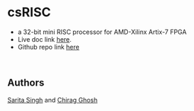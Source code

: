 # csRISC
- a 32-bit mini RISC processor for AMD-Xilinx Artix-7 FPGA
- Live doc link [here](https://docs.google.com/document/d/1NJeRfZLFLqIePWDpeA6K_mw5gdMbGQSKkDUHMIfgVhs/edit?usp=sharing).
- Github repo link [here](https://github.com/chirag-ghosh/RISC)

<br>

## Authors
[Sarita Singh](https://github.com/Sarita-Singh) and [Chirag Ghosh](https://github.com/chirag-ghosh)
